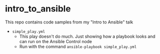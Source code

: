 # intro_to_ansible

This repo contains code samples from my "Intro to Ansible" talk

* `simple_play.yml` 
  * This play doesn't do much.  Just showing how a playbook looks and can run on the Ansible Control node
  * Run with the command `ansible-playbook simple_play.yml`
